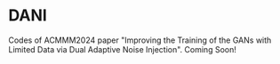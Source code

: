 # DANI

Codes of ACMMM2024 paper "Improving the Training of the GANs with Limited Data via Dual Adaptive Noise Injection". Coming Soon!
